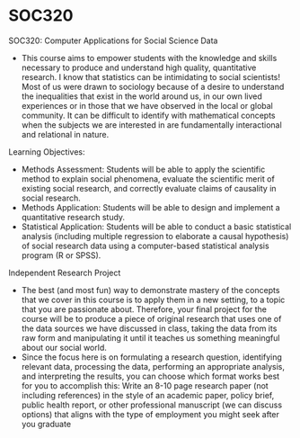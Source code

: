 # SOC320
SOC320: Computer Applications for Social Science Data

* This course aims to empower students with the knowledge and skills necessary to
produce and understand high quality, quantitative research. I know that statistics can be
intimidating to social scientists! Most of us were drawn to sociology because of a desire
to understand the inequalities that exist in the world around us, in our own lived
experiences or in those that we have observed in the local or global community. It can
be difficult to identify with mathematical concepts when the subjects we are interested in
are fundamentally interactional and relational in nature.

Learning Objectives:
* Methods Assessment: Students will be able to apply the scientific method to
explain social phenomena, evaluate the scientific merit of existing social research,
and correctly evaluate claims of causality in social research.
* Methods Application: Students will be able to design and implement a quantitative
research study.
* Statistical Application: Students will be able to conduct a basic statistical analysis
(including multiple regression to elaborate a causal hypothesis) of social research
data using a computer-based statistical analysis program (R or SPSS).

Independent Research Project
* The best (and most fun) way to demonstrate mastery of the concepts that we cover in
this course is to apply them in a new setting, to a topic that you are passionate about.
Therefore, your final project for the course will be to produce a piece of original research
that uses one of the data sources we have discussed in class, taking the data from its
raw form and manipulating it until it teaches us something meaningful about our social
world.
* Since the focus here is on formulating a research question, identifying relevant data,
processing the data, performing an appropriate analysis, and interpreting the results,
you can choose which format works best for you to accomplish this:
Write an 8-10 page research paper (not including references) in the style of an
academic paper, policy brief, public health report, or other professional
manuscript (we can discuss options) that aligns with the type of employment you
might seek after you graduate
